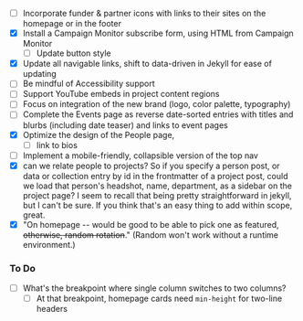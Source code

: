 * [ ] Incorporate funder & partner icons with links to their sites on the homepage or in the footer
* [x] Install a Campaign Monitor subscribe form, using HTML from Campaign Monitor
  * [ ] Update button style
* [x] Update all navigable links, shift to data-driven in Jekyll for ease of updating
* [ ] Be mindful of Accessibility support
* [ ] Support YouTube embeds in project content regions
* [ ] Focus on integration of the new brand (logo, color palette, typography)
* [ ] Complete the Events page as reverse date-sorted entries with titles and blurbs (including date teaser) and links to event pages
* [x] Optimize the design of the People page,
  * [ ] link to bios
* [ ] Implement a mobile-friendly, collapsible version of the top nav
* [x] can we relate people to projects? So if you specify a person post, or data or collection entry by id in the frontmatter of a project post, could we load that person's headshot, name, department, as a sidebar on the project page? I seem to recall that being pretty straightforward in jekyll, but I can't be sure. If you think that's an easy thing to add within scope, great.
* [x] "On homepage -- would be good to be able to pick one as featured, <strike>otherwise, random rotation</strike>." (Random won't work without a runtime environment.)

### To Do

* [ ] What's the breakpoint where single column switches to two columns?
  * [ ] At that breakpoint, homepage cards need `min-height` for two-line headers